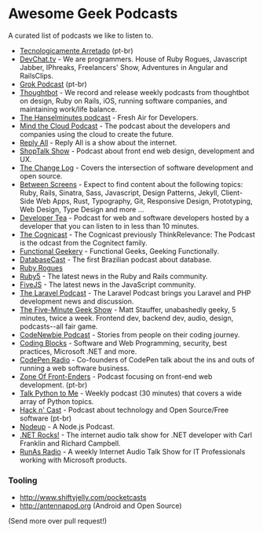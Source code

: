 # Awesome Geek Podcasts

A curated list of podcasts we like to listen to.

* [Tecnologicamente Arretado](http://tecnologicamentearretado.com.br) (pt-br)
* [DevChat.tv](http://devchat.tv) - We are programmers. House of Ruby Rogues, Javascript Jabber, IPhreaks, Freelancers' Show, Adventures in Angular and RailsClips. 
* [Grok Podcast](http://www.grokpodcast.com) (pt-br)
* [Thoughtbot](https://thoughtbot.com/podcasts) - We record and release weekly podcasts from thoughtbot on design, Ruby on Rails, iOS, running software companies, and maintaining work/life balance.
* [The Hanselminutes podcast](http://hanselminutes.com) - Fresh Air for Developers.
* [Mind the Cloud Podcast](http://mindthecloud.com) - The podcast about the developers and companies using the cloud to create the future.
* [Reply All](http://gimletmedia.com/show/reply-all) - Reply All is a show about the internet.
* [ShopTalk Show](http://shoptalkshow.com) - Podcast about front end web design, development and UX.
* [The Change Log](https://changelog.com) - Covers the intersection of software development and open source.
* [Between Screens](https://soundcloud.com/between-screens) - Expect to find content about the following topics: Ruby, Rails, Sinatra, Sass, Javascript, Design Patterns, Jekyll, Client-Side Web Apps, Rust, Typography, Git, Responsive Design, Prototyping, Web Design, Type Design and more …
* [Developer Tea](https://developertea.com) - Podcast for web and software developers hosted by a developer that you can listen to in less than 10 minutes.
* [The Cognicast](http://blog.cognitect.com/cognicast) - The Cognicast previously ThinkRelevance: The Podcast is the odcast from the Cognitect family.
* [Functional Geekery](http://www.functionalgeekery.com) - Functional Geeks, Geeking Functionally.
* [DatabaseCast](http://imasters.com.br/perfil/databasecast) - The first Brazilian podcast about database.
* [Ruby Rogues](http://devchat.tv/ruby-rogues)
* [Ruby5](https://ruby5.codeschool.com) - The latest news in the Ruby and Rails community.
* [FiveJS](https://fivejs.codeschool.com) - The latest news in the JavaScript community.
* [The Laravel Podcast](http://www.laravelpodcast.com) - The Laravel Podcast brings you Laravel and PHP development news and discussion.
* [The Five-Minute Geek Show](http://www.fiveminutegeekshow.com) - Matt Stauffer, unabashedly geeky, 5 minutes, twice a week. Frontend dev, backend dev, audio, design, podcasts--all fair game.
* [CodeNewbie Podcast](http://www.codenewbie.org/podcast) - Stories from people on their coding journey.
* [Coding Blocks](http://www.codingblocks.net) - Software and Web Programming, security, best practices, Microsoft .NET and more.
* [CodePen Radio](https://blog.codepen.io/radio) - Co-founders of CodePen talk about the ins and outs of running a web software business.
* [Zone Of Front-Enders](http://zofe.com.br) - Podcast focusing on front-end web development. (pt-br)
* [Talk Python to Me](http://www.talkpythontome.com/) - Weekly podcast (30 minutes) that covers a wide array of Python topics.
* [Hack n' Cast](http://mindbending.org/pt/category/hack-n-cast) - Podcast about technology and Open Source/Free software (pt-br)
* [Nodeup](http://nodeup.com/) - A Node.js Podcast.
* [.NET Rocks!](http://www.dotnetrocks.com/) - The internet audio talk show for .NET developer with Carl Franklin and Richard Campbell.
* [RunAs Radio](http://www.runasradio.com/) - A weekly Internet Audio Talk Show for IT Professionals working with Microsoft products.

### Tooling

* http://www.shiftyjelly.com/pocketcasts
* http://antennapod.org (Android and Open Source)

(Send more over pull request!)
